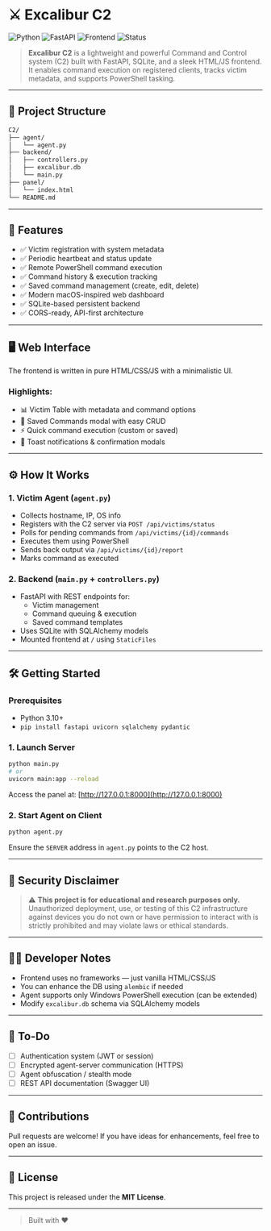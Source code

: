 # ⚔️ Excalibur C2

![Python](https://img.shields.io/badge/Python-3.10%2B-blue?style=flat&logo=python)
![FastAPI](https://img.shields.io/badge/FastAPI-API%20Backend-brightgreen?style=flat&logo=fastapi)
![Frontend](https://img.shields.io/badge/HTML5-%F0%9F%92%BB%20Frontend-orange?style=flat&logo=html5)
![Status](https://img.shields.io/badge/status-in%20development-yellow)

> **Excalibur C2** is a lightweight and powerful Command and Control system (C2) built with FastAPI, SQLite, and a sleek HTML/JS frontend. It enables command execution on registered clients, tracks victim metadata, and supports PowerShell tasking.

---

## 🧩 Project Structure

```bash
C2/
├── agent/
│   └── agent.py
├── backend/
│   ├── controllers.py
│   ├── excalibur.db
│   └── main.py
├── panel/
│   └── index.html
└── README.md

```

---

## 🚀 Features

- ✅ Victim registration with system metadata
- ✅ Periodic heartbeat and status update
- ✅ Remote PowerShell command execution
- ✅ Command history & execution tracking
- ✅ Saved command management (create, edit, delete)
- ✅ Modern macOS-inspired web dashboard
- ✅ SQLite-based persistent backend
- ✅ CORS-ready, API-first architecture

---

## 🖥️ Web Interface

The frontend is written in pure HTML/CSS/JS with a minimalistic UI.

### Highlights:
- 📊 Victim Table with metadata and command options
- 💾 Saved Commands modal with easy CRUD
- ⚡ Quick command execution (custom or saved)
- 🔔 Toast notifications & confirmation modals

---

## ⚙️ How It Works

### 1. Victim Agent (`agent.py`)
- Collects hostname, IP, OS info
- Registers with the C2 server via `POST /api/victims/status`
- Polls for pending commands from `/api/victims/{id}/commands`
- Executes them using PowerShell
- Sends back output via `/api/victims/{id}/report`
- Marks command as executed

### 2. Backend (`main.py` + `controllers.py`)
- FastAPI with REST endpoints for:
  - Victim management
  - Command queuing & execution
  - Saved command templates
- Uses SQLite with SQLAlchemy models
- Mounted frontend at `/` using `StaticFiles`

---

## 🛠️ Getting Started

### Prerequisites
- Python 3.10+
- `pip install fastapi uvicorn sqlalchemy pydantic`

### 1. Launch Server
```bash
python main.py
# or
uvicorn main:app --reload
```

Access the panel at: [http://127.0.0.1:8000](http://127.0.0.1:8000)

### 2. Start Agent on Client
```bash
python agent.py
```

Ensure the `SERVER` address in `agent.py` points to the C2 host.

---

## 🔐 Security Disclaimer

> ⚠️ **This project is for educational and research purposes only.**
Unauthorized deployment, use, or testing of this C2 infrastructure against devices you do not own or have permission to interact with is strictly prohibited and may violate laws or ethical standards.

---

## 🧑‍💻 Developer Notes

- Frontend uses no frameworks — just vanilla HTML/CSS/JS
- You can enhance the DB using `alembic` if needed
- Agent supports only Windows PowerShell execution (can be extended)
- Modify `excalibur.db` schema via SQLAlchemy models

---

## 📌 To-Do
- [ ] Authentication system (JWT or session)
- [ ] Encrypted agent-server communication (HTTPS)
- [ ] Agent obfuscation / stealth mode
- [ ] REST API documentation (Swagger UI)

---

## 🤝 Contributions

Pull requests are welcome! If you have ideas for enhancements, feel free to open an issue.

---

## 📜 License

This project is released under the **MIT License**.

---

> Built with ❤️ 
